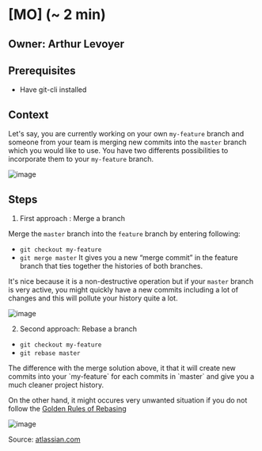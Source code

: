 # [MO] <Merge or rebase a branch> (~ 2 min)

## Owner: Arthur Levoyer

## Prerequisites

- Have git-cli installed

## Context

Let's say, you are currently working on your own `my-feature` branch and someone from your team is merging new commits into the `master` branch which you would like to use. You have two differents possibilities to incorporate them to your `my-feature` branch.

![image](https://wac-cdn.atlassian.com/dam/jcr:01b0b04e-64f3-4659-af21-c4d86bc7cb0b/01.svg?cdnVersion=fp)

## Steps
1. First approach : Merge a branch

Merge the `master` branch into the `feature` branch by entering following:
- `git checkout my-feature` 
- `git merge master` 
It gives you a new “merge commit” in the feature branch that ties together the histories of both branches. 

It's nice because it is a non-destructive operation but if your `master` branch is very active, you might quickly have a new commits including a lot of changes and this will pollute your history quite a lot.

![image](https://wac-cdn.atlassian.com/dam/jcr:e229fef6-2c2f-4a4f-b270-e1e1baa94055/02.svg?cdnVersion=fp) 


2. Second approach: Rebase a branch
- `git checkout my-feature` 
- `git rebase master` 

<p>The difference with the merge solution above, it that it will create new commits into your `my-feature` for each commits in `master` and give you a much cleaner project history. </p>

On the other hand, it might occures very unwanted situation if you do not follow the [Golden Rules of Rebasing](https://www.atlassian.com/git/tutorials/merging-vs-rebasing#the-golden-rule-of-rebasing)

![image](https://wac-cdn.atlassian.com/dam/jcr:5b153a22-38be-40d0-aec8-5f2fffc771e5/03.svg?cdnVersion=fp)

Source: [atlassian.com](https://www.atlassian.com/git/tutorials/merging-vs-rebasing)

